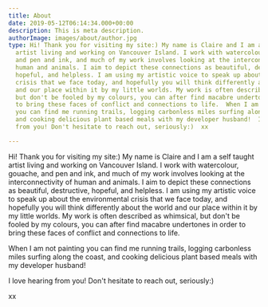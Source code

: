```yaml
---
title: About
date: 2019-05-12T06:14:34.000+00:00
description: This is meta description.
authorImage: images/about/author.jpg
type: Hi! Thank you for visiting my site:) My name is Claire and I am a self taught
  artist living and working on Vancouver Island. I work with watercolour, gouache,
  and pen and ink, and much of my work involves looking at the interconnectivity of
  human and animals. I aim to depict these connections as beautiful, destructive,
  hopeful, and helpless. I am using my artistic voice to speak up about the environmental
  crisis that we face today, and hopefully you will think differently about the world
  and our place within it by my little worlds. My work is often described as whimsical,
  but don't be fooled by my colours, you can after find macabre undertones in order
  to bring these faces of conflict and connections to life.  When I am not painting
  you can find me running trails, logging carbonless miles surfing along the coast,
  and cooking delicious plant based meals with my developer husband!  I love hearing
  from you! Don't hesitate to reach out, seriously:)  xx

---
```

Hi! Thank you for visiting my site:) My name is Claire and I am a self taught artist living and working on Vancouver Island. I work with watercolour, gouache, and pen and ink, and much of my work involves looking at the interconnectivity of human and animals. I aim to depict these connections as beautiful, destructive, hopeful, and helpless. I am using my artistic voice to speak up about the environmental crisis that we face today, and hopefully you will think differently about the world and our place within it by my little worlds. My work is often described as whimsical, but don't be fooled by my colours, you can after find macabre undertones in order to bring these faces of conflict and connections to life. 

When I am not painting you can find me running trails, logging carbonless miles surfing along the coast, and cooking delicious plant based meals with my developer husband!

I love hearing from you! Don't hesitate to reach out, seriously:)

xx

#### 